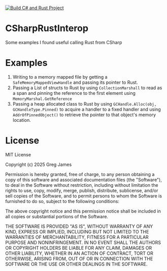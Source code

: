 
[![Build C# and Rust Project](https://github.com/gregyjames/CSharpRustInterop/actions/workflows/makefile.yml/badge.svg?branch=main)](https://github.com/gregyjames/CSharpRustInterop/actions/workflows/makefile.yml)

  

# CSharpRustInterop

Some examples I found useful calling Rust from CSharp

  

# Examples

 1. Writing to a memory mapped file by getting a `SafeMemoryMappedViewHandle` and passing its pointer to Rust.
 2. Passing a List of structs to Rust by using `CollectionMarshall` to read as a span and pinning the reference to the first element using `MemoryMarshal.GetReference`
 3. Passing a heap allocated class to Rust by using `GCHandle.Alloc(obj, GCHandleType.Pinned)` to acquire a handler to a fixed handler and using `AddrOfPinnedObject()` to retrieve the pointer to that object's memory location.


# License
MIT License

Copyright (c) 2025 Greg James

Permission is hereby granted, free of charge, to any person obtaining a copy of this software and associated documentation files (the "Software"), to deal in the Software without restriction, including without limitation the rights to use, copy, modify, merge, publish, distribute, sublicense, and/or sell copies of the Software, and to permit persons to whom the Software is furnished to do so, subject to the following conditions:

The above copyright notice and this permission notice shall be included in all
copies or substantial portions of the Software.

THE SOFTWARE IS PROVIDED "AS IS", WITHOUT WARRANTY OF ANY KIND, EXPRESS OR
IMPLIED, INCLUDING BUT NOT LIMITED TO THE WARRANTIES OF MERCHANTABILITY,
FITNESS FOR A PARTICULAR PURPOSE AND NONINFRINGEMENT. IN NO EVENT SHALL THE
AUTHORS OR COPYRIGHT HOLDERS BE LIABLE FOR ANY CLAIM, DAMAGES OR OTHER
LIABILITY, WHETHER IN AN ACTION OF CONTRACT, TORT OR OTHERWISE, ARISING FROM,
OUT OF OR IN CONNECTION WITH THE SOFTWARE OR THE USE OR OTHER DEALINGS IN THE SOFTWARE.

